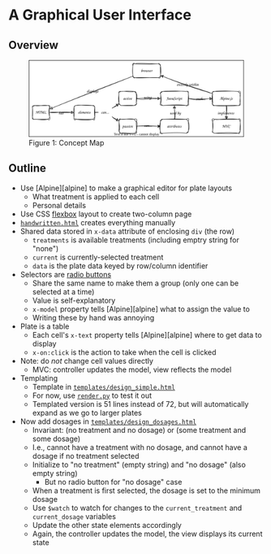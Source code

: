 # A Graphical User Interface

<p id="terms"></p>

## Overview

<figure id="gui-concept-map">
  <img src="gui_concept_map.svg" alt="concept map of GUI in browser"/>
  <figcaption>Figure 1: Concept Map</figcaption>
</figure>

## Outline

-   Use [Alpine][alpine] to make a graphical editor for plate layouts
    -   What treatment is applied to each cell
    -   Personal details
-   Use CSS [flexbox](g:flexbox) layout to create two-column page
-   [`handwritten.html`](./handwritten.html) creates everything manually
-   Shared data stored in `x-data` attribute of enclosing `div` (the row)
    -   `treatments` is available treatments (including emptry string for "none")
    -   `current` is currently-selected treatment
    -   `data` is the plate data keyed by row/column identifier
-   Selectors are [radio buttons](g:radio-button)
    -   Share the same name to make them a group (only one can be selected at a time)
    -   Value is self-explanatory
    -   `x-model` property tells [Alpine][alpine] what to assign the value to
    -   Writing these by hand was annoying
-   Plate is a table
    -   Each cell's `x-text` property tells [Alpine][alpine] where to get data to display
    -   `x-on:click` is the action to take when the cell is clicked
-   Note: do *not* change cell values directly
    -   MVC: controller updates the model, view reflects the model
-   Templating
    -   Template in [`templates/design_simple.html`](./templates/design_simple.html)
    -   For now, use [`render.py`](./render.py) to test it out
    -   Templated version is 51 lines instead of 72, but will automatically expand as we go to larger plates
-   Now add dosages in [`templates/design_dosages.html`](./templates/design_dosages.html)
    -   Invariant: (no treatment and no dosage) or (some treatment and some dosage)
    -   I.e., cannot have a treatment with no dosage, and cannot have a dosage if no treatment selected
    -   Initialize to "no treatment" (empty string) and "no dosage" (also empty string)
        -   But no radio button for "no dosage" case
    -   When a treatment is first selected, the dosage is set to the minimum dosage
    -   Use `$watch` to watch for changes to the `current_treatment` and `current_dosage` variables
    -   Update the other state elements accordingly
    -   Again, the controller updates the model, the view displays its current state
